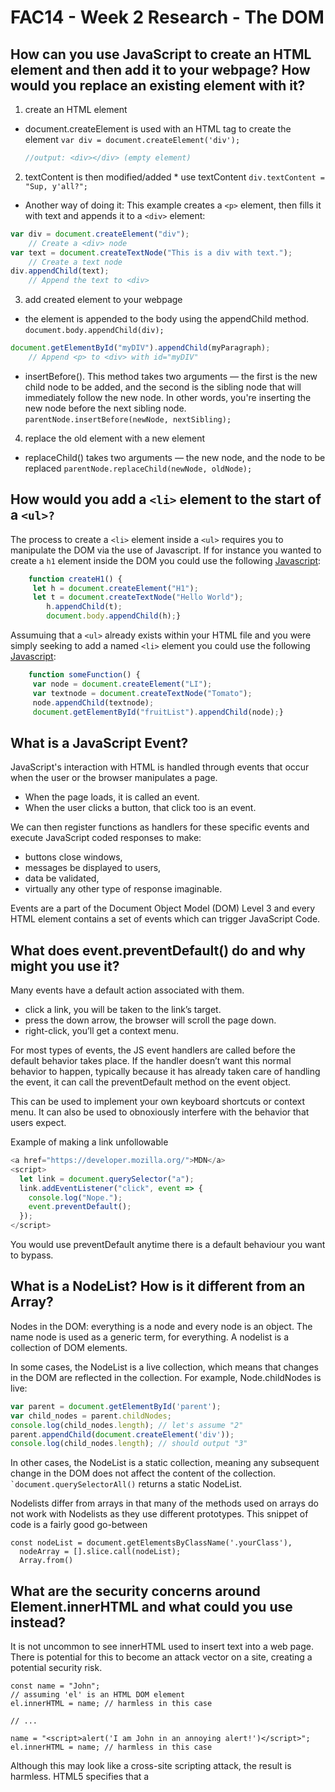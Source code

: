 # FAC14 - Week 2 Research - The DOM





## How can you use JavaScript to create an HTML element and then add it to your webpage? How would you replace an existing element with it?


1. create an HTML element
 * document.createElement is used with an HTML tag to create the element
    ```var div = document.createElement('div');```
    ```javascript
    //output: <div></div> (empty element)
    ```
2.  textContent is then modified/added
        * use textContent
        ```div.textContent = "Sup, y'all?";```
* Another way of doing it: 
This example creates a `<p>` element, then fills it with text and appends it to a `<div>` element:
```javascript
var div = document.createElement("div");
    // Create a <div> node
var text = document.createTextNode("This is a div with text.");
    // Create a text node
div.appendChild(text);
    // Append the text to <div>
```
        
3. add created element to your webpage
* the element is appended to the body using the appendChild method.
        ```document.body.appendChild(div);```
```javascript
document.getElementById("myDIV").appendChild(myParagraph);
    // Append <p> to <div> with id="myDIV"
```
* insertBefore(). This method takes two arguments — the first is the new child node to be added, and the second is the sibling node that will immediately follow the new node. In other words, you're inserting the new node before the next sibling node.
`parentNode.insertBefore(newNode, nextSibling);`
4. replace the old element with a new element
* replaceChild() takes two arguments — the new node, and the node to be replaced
`parentNode.replaceChild(newNode, oldNode);`



## How would you add a ```<li>``` element to the start of a ```<ul>?```

The process to create a `<li>` element inside a `<ul>` requires you to manipulate the DOM via the use of Javascript. If for instance you wanted to create a `h1` element inside the DOM you could use the following [Javascript](https://repl.it/@Zeanortt/DomH1): 
```javascript
    function createH1() {
     let h = document.createElement("H1");
     let t = document.createTextNode("Hello World");
        h.appendChild(t);
        document.body.appendChild(h);}
```

Assumuing that a `<ul>` already exists within your HTML file and you were simply seeking to add a named `<li>` element you could use the following [Javascript](https://repl.it/@Zeanortt/AddListElement):
```javascript
    function someFunction() {
     var node = document.createElement("LI");
     var textnode = document.createTextNode("Tomato");
     node.appendChild(textnode);
     document.getElementById("fruitList").appendChild(node);}
```

## What is a JavaScript Event?

JavaScript's interaction with HTML is handled through events that occur when the user or the browser manipulates a page.

* When the page loads, it is called an event. 
* When the user clicks a button, that click too is an event. 

We can then register functions as handlers for these specific events and execute JavaScript coded responses to make:
* buttons close windows, 
* messages be displayed to users, 
* data be validated, 
* virtually any other type of response imaginable.

Events are a part of the Document Object Model (DOM) Level 3 and every HTML element contains a set of events which can trigger JavaScript Code.

## What does event.preventDefault() do and why might you use it?

Many events have a default action associated with them. 
* click a link, you will be taken to the link’s target.
* press the down arrow, the browser will scroll the page down.
* right-click, you’ll get a context menu.

For most types of events, the JS event handlers are called before the default behavior takes place. If the handler doesn’t want this normal behavior to happen, typically because it has already taken care of handling the event, it can call the preventDefault method on the event object.

This can be used to implement your own keyboard shortcuts or context menu. It can also be used to obnoxiously interfere with the behavior that users expect. 

Example of making a link unfollowable
```javascript
<a href="https://developer.mozilla.org/">MDN</a>
<script>
  let link = document.querySelector("a");
  link.addEventListener("click", event => {
    console.log("Nope.");
    event.preventDefault();
  });
</script>
```
You would use preventDefault anytime there is a default behaviour you want to bypass.



## What is a NodeList? How is it different from an Array? 

Nodes in the DOM: everything is a node and every node is an object. The name node is used as a generic term, for everything. A nodelist is a collection of DOM elements.

In some cases, the NodeList is a live collection, which means that changes in the DOM are reflected in the collection. For example, Node.childNodes is live:
```javascript
var parent = document.getElementById('parent');
var child_nodes = parent.childNodes;
console.log(child_nodes.length); // let's assume "2"
parent.appendChild(document.createElement('div'));
console.log(child_nodes.length); // should output "3"
```
In other cases, the NodeList is a static collection, meaning any subsequent change in the DOM does not affect the content of the collection.   ``` `document.querySelectorAll()``` returns a static NodeList.

Nodelists differ from arrays in that many of the methods used on arrays do not work with Nodelists as they use different prototypes. This snippet of code is a fairly good go-between

    const nodeList = document.getElementsByClassName('.yourClass'),
      nodeArray = [].slice.call(nodeList);
      Array.from()
     





## What are the security concerns around Element.innerHTML and what could you use instead?


It is not uncommon to see innerHTML used to insert text into a web page. There is potential for this to become an attack vector on a site, creating a potential security risk.

```
const name = "John";
// assuming 'el' is an HTML DOM element
el.innerHTML = name; // harmless in this case

// ...

name = "<script>alert('I am John in an annoying alert!')</script>";
el.innerHTML = name; // harmless in this case
```
Although this may look like a cross-site scripting attack, the result is harmless. HTML5 specifies that a <script> tag inserted with innerHTML should not execute.

However, there are ways to execute JavaScript without using ``<script>`` elements, so there is still a security risk whenever you use innerHTML to set strings over which you have no control. For example:

```
const name = "<img src='x' onerror='alert(1)'>";
el.innerHTML = name; // shows the alert
```
For that reason, it is recommended you not use innerHTML when inserting plain text; instead, use Node.textContent. This doesn't parse the passed content as HTML, but instead inserts it as raw text.






